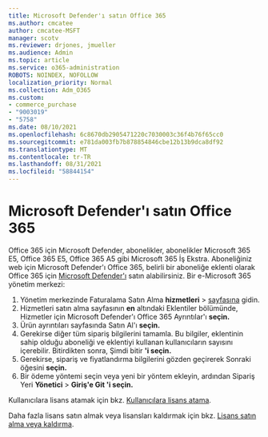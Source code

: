 ```yaml
---
title: Microsoft Defender'ı satın Office 365
ms.author: cmcatee
author: cmcatee-MSFT
manager: scotv
ms.reviewer: drjones, jmueller
ms.audience: Admin
ms.topic: article
ms.service: o365-administration
ROBOTS: NOINDEX, NOFOLLOW
localization_priority: Normal
ms.collection: Adm_O365
ms.custom:
- commerce_purchase
- "9003019"
- "5758"
ms.date: 08/10/2021
ms.openlocfilehash: 6c8670db2905471220c7030003c36f4b76f65cc0
ms.sourcegitcommit: e781da003fb7b878854846cbe12b13b9dca8df92
ms.translationtype: MT
ms.contentlocale: tr-TR
ms.lasthandoff: 08/31/2021
ms.locfileid: "58844154"
---
```

# <a name="purchase-microsoft-defender-for-office-365"></a>Microsoft Defender'ı satın Office 365

Office 365 için Microsoft Defender, abonelikler, abonelikler Microsoft 365 E5, Office 365 E5, Office 365 A5 gibi Microsoft 365 İş Ekstra. Aboneliğiniz web için Microsoft Defender'ı Office 365, belirli bir aboneliğe eklenti olarak Office 365 için [Microsoft Defender'ı](https://docs.microsoft.com/microsoft-365/security/office-365-security/office-365-atp) satın alabilirsiniz. Bir e-Microsoft 365 yönetim merkezi:

1. Yönetim merkezinde Faturalama Satın Alma **hizmetleri**  >  [sayfasına](https://go.microsoft.com/fwlink/p/?linkid=868433) gidin.
2. Hizmetleri satın alma sayfasının **en** altındaki  Eklentiler bölümünde, Hizmetler için Microsoft Defender'ı Office 365 Ayrıntılar'ı **seçin.**
3. Ürün ayrıntıları sayfasında Satın Al'ı **seçin.**
4. Gerekirse diğer tüm sipariş bilgilerini tamamla. Bu bilgiler, eklentinin sahip olduğu aboneliği ve eklentiyi kullanan kullanıcıların sayısını içerebilir. Bitirdikten sonra, Şimdi bitir **'i seçin.**
5. Gerekirse, sipariş ve fiyatlandırma bilgilerini gözden geçirerek Sonraki öğesini **seçin.**
6. Bir ödeme yöntemi seçin veya yeni bir yöntem ekleyin, ardından Sipariş Yeri **Yönetici**  >  **Giriş'e Git 'i seçin.**

Kullanıcılara lisans atamak için bkz. [Kullanıcılara lisans atama](https://docs.microsoft.com/microsoft-365/admin/manage/assign-licenses-to-users).

Daha fazla lisans satın almak veya lisansları kaldırmak için bkz. [Lisans satın alma veya kaldırma](https://docs.microsoft.com/microsoft-365/commerce/licenses/buy-licenses#buy-or-remove-licenses-for-your-business-subscription).
